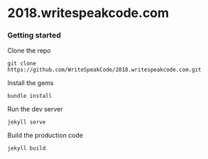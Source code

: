 # 2018.writespeakcode.com

### Getting started

Clone the repo
```
git clone https://github.com/WriteSpeakCode/2018.writespeakcode.com.git
```

Install the gems
```
bundle install
```

Run the dev server
```
jekyll serve
```

Build the production code
```
jekyll build
```
